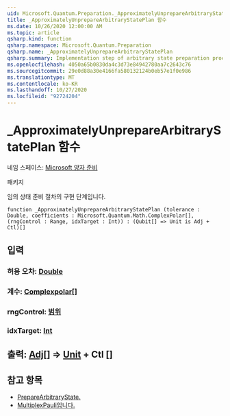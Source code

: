 ```yaml
---
uid: Microsoft.Quantum.Preparation._ApproximatelyUnprepareArbitraryStatePlan
title: _ApproximatelyUnprepareArbitraryStatePlan 함수
ms.date: 10/26/2020 12:00:00 AM
ms.topic: article
qsharp.kind: function
qsharp.namespace: Microsoft.Quantum.Preparation
qsharp.name: _ApproximatelyUnprepareArbitraryStatePlan
qsharp.summary: Implementation step of arbitrary state preparation procedure.
ms.openlocfilehash: 4050a65b0830da4c3d73e84942780aa7c2643c76
ms.sourcegitcommit: 29e0d88a30e4166fa580132124b0eb57e1f0e986
ms.translationtype: MT
ms.contentlocale: ko-KR
ms.lasthandoff: 10/27/2020
ms.locfileid: "92724204"
---
```

# <a name="_approximatelyunpreparearbitrarystateplan-function"></a>_ApproximatelyUnprepareArbitraryStatePlan 함수

네임 스페이스: [Microsoft 양자 준비](xref:Microsoft.Quantum.Preparation)

패키지 [](https://nuget.org/packages/)


임의 상태 준비 절차의 구현 단계입니다.

```qsharp
function _ApproximatelyUnprepareArbitraryStatePlan (tolerance : Double, coefficients : Microsoft.Quantum.Math.ComplexPolar[], (rngControl : Range, idxTarget : Int)) : (Qubit[] => Unit is Adj + Ctl)[]
```


## <a name="input"></a>입력

### <a name="tolerance--double"></a>허용 오차: [Double](xref:microsoft.quantum.lang-ref.double)




### <a name="coefficients--complexpolar"></a>계수: [Complexpolar](xref:Microsoft.Quantum.Math.ComplexPolar)[]




### <a name="rngcontrol--range"></a>rngControl: [범위](xref:microsoft.quantum.lang-ref.range)




### <a name="idxtarget--int"></a>idxTarget: [Int](xref:microsoft.quantum.lang-ref.int)





## <a name="output--qubit--unit-adj--ctl"></a>출력: [Adj](xref:microsoft.quantum.lang-ref.qubit)[] => [Unit](xref:microsoft.quantum.lang-ref.unit) + Ctl []



## <a name="see-also"></a>참고 항목

- [PrepareArbitraryState.](xref:Microsoft.Quantum.Preparation.PrepareArbitraryState)
- [MultiplexPauli입니다.](xref:Microsoft.Quantum.Canon.MultiplexPauli)